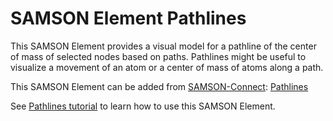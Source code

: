 # SAMSON Element Pathlines

This SAMSON Element provides a visual model for a pathline of the center of mass of selected nodes based on paths. Pathlines might be useful to visualize a movement of an atom or a center of mass of atoms along a path.

This SAMSON Element can be added from [SAMSON-Connect](https://www.samson-connect.net): [Pathlines](https://samson-connect.net/app/main?key=element&uuid=d319e2f3-0afc-07ab-0b64-71eb19d7ee2f)

See [Pathlines tutorial](https://documentation.samson-connect.net/pathlines/) to learn how to use this SAMSON Element.
